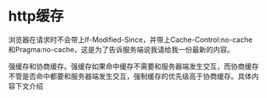 # http缓存

浏览器在请求时不会带上If-Modified-Since，并带上Cache-Control:no-cache和Pragma:no-cache，这是为了告诉服务端说我请给我一份最新的内容。


<META HTTP-EQUIV="Pragma" CONTENT="no-store">


强缓存和协商缓存。强缓存如果命中缓存不需要和服务器端发生交互，而协商缓存不管是否命中都要和服务器端发生交互，强制缓存的优先级高于协商缓存。具体内容下文介绍